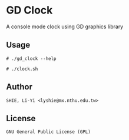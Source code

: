GD Clock
========
A console mode clock using GD graphics library

Usage
-----
    # ./gd_clock --help

    # ./clock.sh

Author
------
    SHIE, Li-Yi <lyshie@mx.nthu.edu.tw>

License
-------
    GNU General Public License (GPL)
